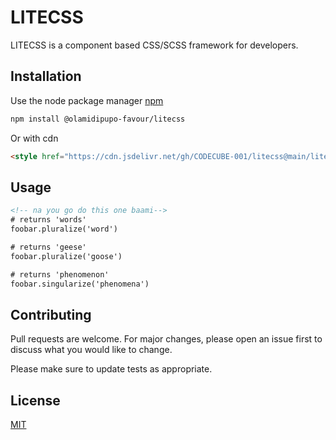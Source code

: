 # LITECSS

LITECSS is a component based CSS/SCSS framework for developers.

## Installation

Use the node package manager [npm](https://nodejs.com)
```bash
npm install @olamidipupo-favour/litecss
```
Or with cdn 
``` html
<style href="https://cdn.jsdelivr.net/gh/CODECUBE-001/litecss@main/litecss/css/index.css?token=GHSAT0AAAAAABZJ6VNI66VXC5QMTMLPYQP4YZVFWBQ"><style/>
```
## Usage

```html
<!-- na you go do this one baami-->
# returns 'words'
foobar.pluralize('word')

# returns 'geese'
foobar.pluralize('goose')

# returns 'phenomenon'
foobar.singularize('phenomena')
```

## Contributing
Pull requests are welcome. For major changes, please open an issue first to discuss what you would like to change.

Please make sure to update tests as appropriate.

## License
[MIT](https://github.com/CODECUBE-001/litecss/blob/b9bc73f9c7c7ef74787d05e5d7b7ab8bf4ef855e/LICENSE)
